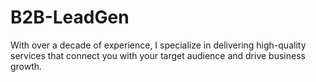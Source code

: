 # B2B-LeadGen
With over a decade of experience, I specialize in delivering high-quality services that connect you with your target audience and drive business growth.
